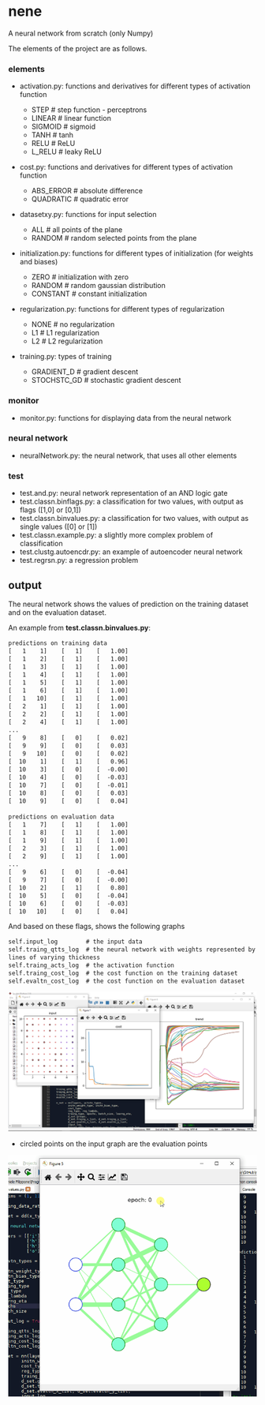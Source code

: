 # nene
A neural network from scratch (only Numpy)

The elements of the project are as follows.

### elements

- activation.py: functions and derivatives for different types of activation function

    - STEP     # step function - perceptrons
    - LINEAR   # linear function
    - SIGMOID  # sigmoid
    - TANH     # tanh
    - RELU     # ReLU
    - L_RELU   # leaky ReLU

- cost.py: functions and derivatives for different types of activation function

    - ABS_ERROR  # absolute difference
    - QUADRATIC  # quadratic error

- datasetxy.py: functions for input selection

    - ALL     # all points of the plane
    - RANDOM  # random selected points from the plane

- initialization.py: functions for different types of initialization (for weights and biases)

    - ZERO      # initialization with zero
    - RANDOM    # random gaussian distribution
    - CONSTANT  # constant initialization

- regularization.py: functions for different types of regularization

    - NONE  # no regularization
    - L1    # L1 regularization
    - L2    # L2 regularization

- training.py: types of training

    - GRADIENT_D   # gradient descent
    - STOCHSTC_GD  # stochastic gradient descent

### monitor

- monitor.py: functions for displaying data from the neural network

### neural network

- neuralNetwork.py: the neural network, that uses all other elements

### test

- test.and.py: neural network representation of an AND logic gate
- test.classn.binflags.py: a classification for two values, with output as flags ([1,0] or [0,1])
- test.classn.binvalues.py: a classification for two values, with output as single values ([0] or [1])
- test.classn.example.py: a slightly more complex problem of classification
- test.clustg.autoencdr.py: an example of autoencoder neural network
- test.regrsn.py: a regression problem

## output

The neural network shows the values of prediction on the training dataset and on the evaluation dataset.

An example from **test.classn.binvalues.py**:

    predictions on training data
    [   1    1]    [   1]    [   1.00]    
    [   1    2]    [   1]    [   1.00]    
    [   1    3]    [   1]    [   1.00]    
    [   1    4]    [   1]    [   1.00]    
    [   1    5]    [   1]    [   1.00]    
    [   1    6]    [   1]    [   1.00]    
    [   1   10]    [   1]    [   1.00]    
    [   2    1]    [   1]    [   1.00]    
    [   2    2]    [   1]    [   1.00]    
    [   2    4]    [   1]    [   1.00]    
    ...
    [   9    8]    [   0]    [   0.02]    
    [   9    9]    [   0]    [   0.03]    
    [   9   10]    [   0]    [   0.02]    
    [  10    1]    [   1]    [   0.96]    
    [  10    3]    [   0]    [  -0.00]    
    [  10    4]    [   0]    [  -0.03]    
    [  10    7]    [   0]    [  -0.01]    
    [  10    8]    [   0]    [   0.03]    
    [  10    9]    [   0]    [   0.04]    

    predictions on evaluation data
    [   1    7]    [   1]    [   1.00]    
    [   1    8]    [   1]    [   1.00]    
    [   1    9]    [   1]    [   1.00]    
    [   2    3]    [   1]    [   1.00]    
    [   2    9]    [   1]    [   1.00]    
    ...
    [   9    6]    [   0]    [  -0.04]    
    [   9    7]    [   0]    [  -0.00]    
    [  10    2]    [   1]    [   0.80]    
    [  10    5]    [   0]    [  -0.04]    
    [  10    6]    [   0]    [  -0.03]    
    [  10   10]    [   0]    [   0.04]    

And based on these flags, shows the following graphs

    self.input_log        # the input data
    self.traing_qtts_log  # the neural network with weights represented by lines of varying thickness
    self.traing_acts_log  # the activation function
    self.traing_cost_log  # the cost function on the training dataset
    self.evaltn_cost_log  # the cost function on the evaluation dataset

![plots](https://github.com/danielefdf/nene/blob/main/docs/plots.bmp)

- circled points on the input graph are the evaluation points

![neural network plot](https://github.com/danielefdf/nene/blob/main/docs/nnplot.gif)





